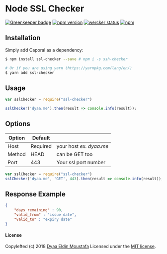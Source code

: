 # Node SSL Checker

[![Greenkeeper badge](https://badges.greenkeeper.io/dyaa/node-ssl-checker.svg)](https://greenkeeper.io/)
[![npm version](https://badge.fury.io/js/ssl-checker.svg)](https://badge.fury.io/js/ssl-checker) [![wercker status](https://app.wercker.com/status/6d674e83dd3412cc21f7bd90e639755d/s/master "wercker status")](https://app.wercker.com/project/byKey/6d674e83dd3412cc21f7bd90e639755d)  [![npm](https://img.shields.io/npm/dt/ssl-checker.svg)](https://github.com/dyaa/node-ssl-checker)

## Installation
Simply add Caporal as a dependency:
```bash
$ npm install ssl-checker --save # npm i -s ssh-checker

# Or if you are using yarn (https://yarnpkg.com/lang/en/)
$ yarn add ssl-checker
```

## Usage

```javascript
var sslChecker = require("ssl-checker")

sslChecker('dyaa.me').then(result => console.info(result));
```

## Options
| Option | Default |  |
| ------ | ------ | ------ |
| Host | Required | your host *ex. dyaa.me* |
| Method | HEAD | can be GET too |
| Port | 443 | Your ssl port number |

```javascript
var sslChecker = require("ssl-checker")
sslChecker('dyaa.me', 'GET', 443).then(result => console.info(result));
```

## Response Example
```json
{
	"days_remaining" : 90,
	"valid_from" : "issue date",
	"valid_to" : "expiry date"
}
```

#### License

Copylefted (c) 2018 [Dyaa Eldin Moustafa][1] Licensed under the [MIT license][2].


  [1]: https://dyaa.me/
  [2]: https://github.com/dyaa/node-ssl-checker/blob/master/LICENSE
